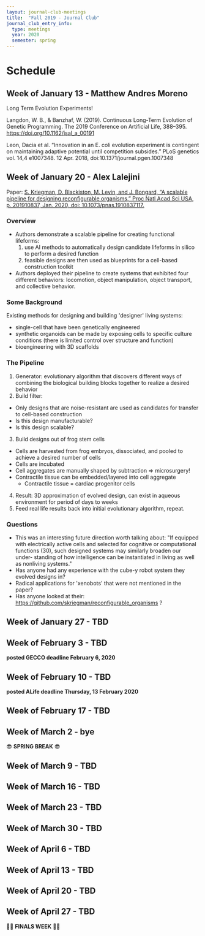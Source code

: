 ```yaml
---
layout: journal-club-meetings
title:  "Fall 2019 - Journal Club"
journal_club_entry_info:
  type: meetings
  year: 2020
  semester: spring
---
```


# Schedule

## Week of January 13 - Matthew Andres Moreno

Long Term Evolution Experiments!

Langdon, W. B., & Banzhaf, W. (2019). Continuous Long-Term Evolution of Genetic Programming. The 2019 Conference on Artificial Life, 388–395. https://doi.org/10.1162/isal_a_00191

Leon, Dacia et al. “Innovation in an E. coli evolution experiment is contingent on maintaining adaptive potential until competition subsides.” PLoS genetics vol. 14,4 e1007348. 12 Apr. 2018, doi:10.1371/journal.pgen.1007348

## Week of January 20 - Alex Lalejini

Paper: [S. Kriegman, D. Blackiston, M. Levin, and J. Bongard, “A scalable pipeline for designing reconfigurable organisms,” Proc Natl Acad Sci USA, p. 201910837, Jan. 2020, doi: 10.1073/pnas.1910837117.](https://www.pnas.org/content/early/2020/01/07/1910837117)

### Overview

- Authors demonstrate a scalable pipeline for creating functional lifeforms:
  1. use AI methods to automatically design candidate lifeforms in silico to perform a desired function
  2. feasible designs are then used as blueprints for a cell-based construction toolkit
- Authors deployed their pipeline to create systems that exhibited four different behaviors: locomotion, object manipulation, object transport, and collective behavior.

### Some Background

Existing methods for designing and building 'designer' living systems:
- single-cell that have been genetically engineered
- synthetic organoids can be made by exposing cells to specific culture conditions (there is limited control over structure and function)
- bioengineering with 3D scaffolds

### The Pipeline

1. Generator: evolutionary algorithm that discovers different ways of combining the biological building blocks together to realize a desired behavior
2. Build filter:
  - Only designs that are noise-resistant are used as candidates for transfer to cell-based construction
  - Is this design manufacturable?
  - Is this design scalable?
3. Build designs out of frog stem cells
  - Cells are harvested from frog embryos, dissociated, and pooled to achieve a desired number of cells
  - Cells are incubated
  - Cell aggregates are manually shaped by subtraction => microsurgery!
  - Contractile tissue can be embedded/layered into cell aggregate
    - Contractile tissue = cardiac progenitor cells
4. Result: 3D approximation of evolved design, can exist in aqueous environment for period of days to weeks
5. Feed real life results back into initial evolutionary algorithm, repeat.

### Questions

- This was an interesting future direction worth talking about: "If equipped with electrically active cells and selected for cognitive or computational functions (30), such designed systems may similarly broaden our under- standing of how intelligence can be instantiated in living as well as nonliving systems."
- Has anyone had any experience with the cube-y robot system they evolved designs in?
- Radical applications for 'xenobots' that were not mentioned in the paper?
- Has anyone looked at their: https://github.com/skriegman/reconfigurable_organisms ?

## Week of January 27 - TBD

## Week of February 3 - TBD

**posted GECCO deadline February 6, 2020**

## Week of February 10 - TBD

**posted ALife deadline Thursday, 13 February 2020**

## Week of February 17 - TBD

## Week of March 2 - bye

:sunglasses: **SPRING BREAK** :sunglasses:

## Week of March 9 - TBD

## Week of March 16 - TBD

## Week of March 23 - TBD

## Week of March 30 - TBD

## Week of April 6 - TBD

## Week of April 13 - TBD

## Week of April 20 - TBD

## Week of April 27 - TBD

:bowing_woman: **FINALS WEEK** :bowing_man:
